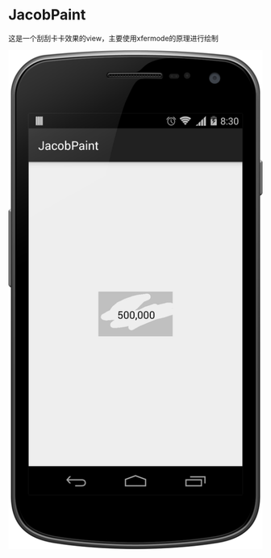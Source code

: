 # JacobPaint
这是一个刮刮卡卡效果的view，主要使用xfermode的原理进行绘制

![icon](https://github.com/wangjia55/JacobPaint/blob/master/screen_view.png)
